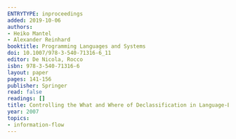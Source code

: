 ```yaml
---
ENTRYTYPE: inproceedings
added: 2019-10-06
authors:
- Heiko Mantel
- Alexander Reinhard
booktitle: Programming Languages and Systems
doi: 10.1007/978-3-540-71316-6_11
editor: De Nicola, Rocco
isbn: 978-3-540-71316-6
layout: paper
pages: 141-156
publisher: Springer
read: false
readings: []
title: Controlling the What and Where of Declassification in Language-Based Security
year: 2007
topics:
- information-flow
---
```

